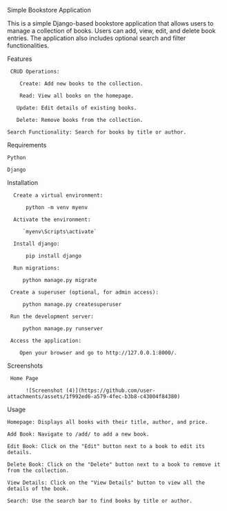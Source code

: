 Simple Bookstore Application

  This is a simple Django-based bookstore application that allows users to manage a collection of books. Users can add, view, edit, and delete book entries. The application also includes optional search and 
  filter functionalities.

Features

     CRUD Operations:

        Create: Add new books to the collection.

        Read: View all books on the homepage.

       Update: Edit details of existing books.

       Delete: Remove books from the collection.

    Search Functionality: Search for books by title or author.

Requirements

    Python 

    Django

Installation

      Create a virtual environment:
   
          python -m venv myenv

      Activate the environment:
   
         `myenv\Scripts\activate`
       
      Install django:
   
          pip install django
        
      Run migrations:
   
         python manage.py migrate

     Create a superuser (optional, for admin access):
   
         python manage.py createsuperuser
       
     Run the development server:
   
         python manage.py runserver
       
     Access the application:
   
        Open your browser and go to http://127.0.0.1:8000/.


Screenshots

     Home Page

          ![Screenshot (4)](https://github.com/user-attachments/assets/1f992ed6-a579-4fec-b3b8-c43004f84380)


Usage

    Homepage: Displays all books with their title, author, and price.

    Add Book: Navigate to /add/ to add a new book.

    Edit Book: Click on the "Edit" button next to a book to edit its details.

    Delete Book: Click on the "Delete" button next to a book to remove it from the collection.

    View Details: Click on the "View Details" button to view all the details of the book.

    Search: Use the search bar to find books by title or author.

  
